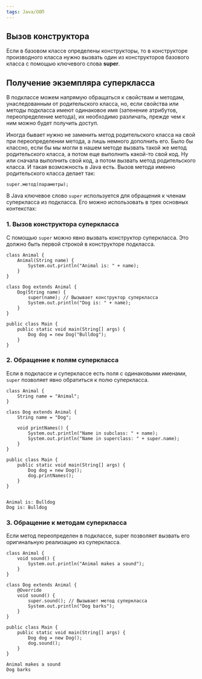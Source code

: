 ```yaml
---
tags: Java/ООП
---
```

## Вызов конструктора
Если в базовом классе определены конструкторы, то в конструкторе производного класса нужно вызвать один из конструкторов базового класса с помощью ключевого слова **super**.
## Получение экземпляра суперкласса
В подклассе можем напрямую обращаться к свойствам и методам, унаследованным от родительского класса, но, если свойства или методы подкласса имеют одинаковое имя (затенение атрибутов, переопределение метода), их необходимо различать, прежде чем к ним можно будет получить доступ.

Иногда бывает нужно не заменить метод родительского класса на свой при переопределении метода, а лишь немного дополнить его. Было бы классно, если бы мы могли в нашем методе вызвать такой же метод родительского класса, а потом еще выполнить какой-то свой код. Ну или сначала выполнить свой код, а потом вызвать метод родительского класса. И такая возможность в Java есть. Вызов метода именно родительского класса делает так:
```
super.метод(параметры);
```

В Java ключевое слово `super` используется для обращения к членам суперкласса из подкласса. Его можно использовать в трех основных контекстах:

### 1. **Вызов конструктора суперкласса**

С помощью `super` можно явно вызвать конструктор суперкласса. Это должно быть первой строкой в конструкторе подкласса.

```
class Animal {
    Animal(String name) {
        System.out.println("Animal is: " + name);
    }
}

class Dog extends Animal {
    Dog(String name) {
        super(name); // Вызывает конструктор суперкласса
        System.out.println("Dog is: " + name);
    }
}

public class Main {
    public static void main(String[] args) {
        Dog dog = new Dog("Bulldog");
    }
}
```

### 2. **Обращение к полям суперкласса**

Если в подклассе и суперклассе есть поля с одинаковыми именами, `super` позволяет явно обратиться к полю суперкласса.
```
class Animal {
    String name = "Animal";
}

class Dog extends Animal {
    String name = "Dog";

    void printNames() {
        System.out.println("Name in subclass: " + name);
        System.out.println("Name in superclass: " + super.name);
    }
}

public class Main {
    public static void main(String[] args) {
        Dog dog = new Dog();
        dog.printNames();
    }
}


Animal is: Bulldog
Dog is: Bulldog

```

### 3. Обращение к методам суперкласса

Если метод переопределен в подклассе, super позволяет вызвать его оригинальную реализацию из суперкласса.

```
class Animal {
    void sound() {
        System.out.println("Animal makes a sound");
    }
}

class Dog extends Animal {
    @Override
    void sound() {
        super.sound(); // Вызывает метод суперкласса
        System.out.println("Dog barks");
    }
}

public class Main {
    public static void main(String[] args) {
        Dog dog = new Dog();
        dog.sound();
    }
}

Animal makes a sound 
Dog barks

```
